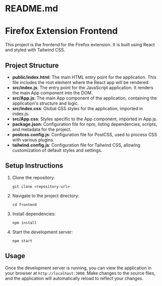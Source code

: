 # README.md

# Firefox Extension Frontend

This project is the frontend for the Firefox extension. It is built using React and styled with Tailwind CSS.

## Project Structure

- **public/index.html**: The main HTML entry point for the application. This file includes the root element where the React app will be rendered.
- **src/index.js**: The entry point for the JavaScript application. It renders the main App component into the DOM.
- **src/App.js**: The main App component of the application, containing the application's structure and logic.
- **src/index.css**: Global CSS styles for the application, imported in index.js.
- **src/App.css**: Styles specific to the App component, imported in App.js.
- **package.json**: Configuration file for npm, listing dependencies, scripts, and metadata for the project.
- **postcss.config.js**: Configuration file for PostCSS, used to process CSS with various plugins.
- **tailwind.config.js**: Configuration file for Tailwind CSS, allowing customization of default styles and settings.

## Setup Instructions

1. Clone the repository:
   ```
   git clone <repository-url>
   ```

2. Navigate to the project directory:
   ```
   cd frontend
   ```

3. Install dependencies:
   ```
   npm install
   ```

4. Start the development server:
   ```
   npm start
   ```

## Usage

Once the development server is running, you can view the application in your browser at `http://localhost:3000`. Make changes to the source files, and the application will automatically reload to reflect your changes.